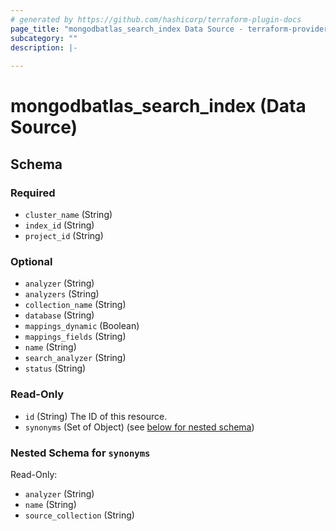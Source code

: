 ```yaml
---
# generated by https://github.com/hashicorp/terraform-plugin-docs
page_title: "mongodbatlas_search_index Data Source - terraform-provider-mongodbatlas"
subcategory: ""
description: |-
  
---
```


# mongodbatlas_search_index (Data Source)





<!-- schema generated by tfplugindocs -->
## Schema

### Required

- `cluster_name` (String)
- `index_id` (String)
- `project_id` (String)

### Optional

- `analyzer` (String)
- `analyzers` (String)
- `collection_name` (String)
- `database` (String)
- `mappings_dynamic` (Boolean)
- `mappings_fields` (String)
- `name` (String)
- `search_analyzer` (String)
- `status` (String)

### Read-Only

- `id` (String) The ID of this resource.
- `synonyms` (Set of Object) (see [below for nested schema](#nestedatt--synonyms))

<a id="nestedatt--synonyms"></a>
### Nested Schema for `synonyms`

Read-Only:

- `analyzer` (String)
- `name` (String)
- `source_collection` (String)
